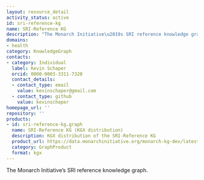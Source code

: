 ```yaml
---
layout: resource_detail
activity_status: active
id: sri-reference-kg
name: SRI-Reference KG
description: "The Monarch Initiative\u2019s SRI reference knowledge graph."
domains:
- health
category: KnowledgeGraph
contacts:
- category: Individual
  label: Kevin Schaper
  orcid: 0000-0003-3311-7320
  contact_details:
  - contact_type: email
    value: kevinschaper@gmail.com
  - contact_type: github
    value: kevinschaper
homepage_url: ''
repository: ''
products:
- id: sri-reference-kg.graph
  name: SRI-Reference KG (KGX distribution)
  description: KGX distribution of the SRI-Reference KG
  product_url: https://data.monarchinitiative.org/monarch-kg-dev/latest/monarch-kg.tar.gz
  category: GraphProduct
  format: kgx
---
```


The Monarch Initiative’s SRI reference knowledge graph.
